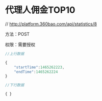 # 代理人佣金TOP10

// http://platform.360bao.com/api/statistics/8

方法：POST

权限：需要授权


```javascript
//上行数据

{
    "startTime":1465262223,
    "endTime":1465262224
}

```

```javascript
//下行数据

{ }

```
